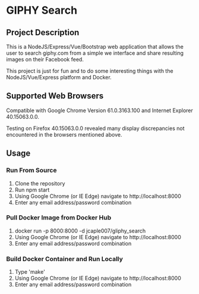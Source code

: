 # GIPHY Search

## Project Description

This is a NodeJS/Express/Vue/Bootstrap web application that allows the user to search giphy.com from a simple
we interface and share resulting images on their Facebook feed.

This project is just for fun and to do some interesting things with the NodeJS/Vue/Express platform and Docker.

## Supported Web Browsers

Compatible with Google Chrome Version 61.0.3163.100 and Internet Explorer 40.15063.0.0.

Testing on Firefox 40.15063.0.0 revealed many display discrepancies not encountered in the browsers mentioned above.

## Usage

### Run From Source

1.  Clone the repository
2.  Run npm start
3.  Using Google Chrome (or IE Edge) navigate to http://localhost:8000
4.  Enter any email address/password combination

### Pull Docker Image from Docker Hub

1.  docker run -p 8000:8000 -d jcaple007/gliphy_search
2.  Using Google Chrome (or IE Edge) navigate to http://localhost:8000
3.  Enter any email address/password combination

### Build Docker Container and Run Locally

1.  Type 'make'
2.  Using Google Chrome (or IE Edge) navigate to http://localhost:8000
3.  Enter any email address/password combination
